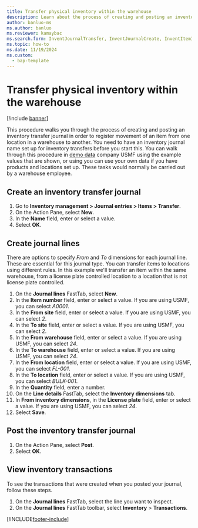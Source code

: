 ```yaml
---
title: Transfer physical inventory within the warehouse
description: Learn about the process of creating and posting an inventory transfer journal in order to register movement of an item from one location in a warehouse to another.
author: banluo-ms
ms.author: banluo
ms.reviewer: kamaybac
ms.search.form: InventJournalTransfer, InventJournalCreate, InventItemIdLookupSimple, InventLocationIdLookup, WMSLocationIdLookup, InventTrans   
ms.topic: how-to
ms.date: 11/19/2024
ms.custom: 
  - bap-template
---
```


# Transfer physical inventory within the warehouse

[!include [banner](../../includes/banner.md)]

This procedure walks you through the process of creating and posting an inventory transfer journal in order to register movement of an item from one location in a warehouse to another. You need to have an inventory journal name set up for inventory transfers before you start this. You can walk through this procedure in [demo data](../../../fin-ops-core/dev-itpro/get-started/demo-data.md) company USMF using the example values that are shown, or using you can use your own data if you have products and locations set up. These tasks would normally be carried out by a warehouse employee.

## Create an inventory transfer journal

1. Go to **Inventory management > Journal entries > Items > Transfer**.
2. On the Action Pane, select **New**.
3. In the **Name** field, enter or select a value.
4. Select **OK**.

## Create journal lines

There are options to specify *From* and *To* dimensions for each journal line. These are essential for this journal type. You can transfer items to locations using different rules. In this example we'll transfer an item within the same warehouse, from a license plate controlled location to a location that is not license plate controlled.

1. On the **Journal lines** FastTab, select **New**.
2. In the **Item number** field, enter or select a value. If you are using USMF, you can select *A0001*.  
3. In the **From site** field, enter or select a value. If you are using USMF, you can select *2*.  
4. In the **To site** field, enter or select a value. If you are using USMF, you can select *2*.  
5. In the **From warehouse** field, enter or select a value. If you are using USMF, you can select *24*.  
6. In the **To warehouse** field, enter or select a value. If you are using USMF, you can select *24*.  
7. In the **From location** field, enter or select a value. If you are using USMF, you can select *FL-001*.  
8. In the **To location** field, enter or select a value. If you are using USMF, you can select *BULK-001*.  
9. In the **Quantity** field, enter a number.
10. On the **Line details** FastTab, select the **Inventory dimensions** tab.
11. In **From inventory dimensions**, in the **License plate** field, enter or select a value. If you are using USMF, you can select *24*.  
12. Select **Save**.

## Post the inventory transfer journal

1. On the Action Pane, select **Post**.
2. Select **OK**.

## View inventory transactions

To see the transactions that were created when you posted your journal, follow these steps.

1. On the **Journal lines** FastTab, select the line you want to inspect.
1. On the **Journal lines** FastTab toolbar, select **Inventory** \>  **Transactions**.

[!INCLUDE[footer-include](../../../includes/footer-banner.md)]
